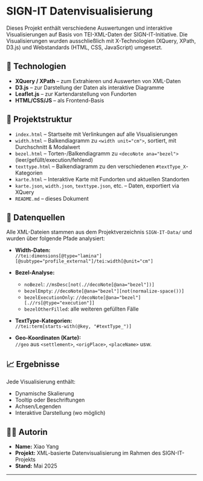 # SIGN-IT Datenvisualisierung

Dieses Projekt enthält verschiedene Auswertungen und interaktive Visualisierungen auf Basis von TEI-XML-Daten der SIGN-IT-Initiative. Die Visualisierungen wurden ausschließlich mit X-Technologien (XQuery, XPath, D3.js) und Webstandards (HTML, CSS, JavaScript) umgesetzt.

## 🔧 Technologien

- **XQuery / XPath** – zum Extrahieren und Auswerten von XML-Daten
- **D3.js** – zur Darstellung der Daten als interaktive Diagramme
- **Leaflet.js** – zur Kartendarstellung von Fundorten
- **HTML/CSS/JS** – als Frontend-Basis

## 📁 Projektstruktur

- `index.html` – Startseite mit Verlinkungen auf alle Visualisierungen
- `width.html` – Balkendiagramm zu `<width unit="cm">`, sortiert, mit Durchschnitt & Modalwert
- `bezel.html` – Torten-/Balkendiagramm zu `<decoNote ana="bezel">` (leer/gefüllt/execution/fehlend)
- `texttype.html` – Balkendiagramm zu den verschiedenen `#textType_X`-Kategorien
- `karte.html` – Interaktive Karte mit Fundorten und aktuellen Standorten
- `karte.json`, `width.json`, `texttype.json`, etc. – Daten, exportiert via XQuery
- `README.md` – dieses Dokument

## 🧪 Datenquellen

Alle XML-Dateien stammen aus dem Projektverzeichnis `SIGN-IT-Data/` und wurden über folgende Pfade analysiert:

- **Width-Daten:**  
  `//tei:dimensions[@type="lamina"][@subtype="profile_external"]/tei:width[@unit="cm"]`

- **Bezel-Analyse:**  
  - `noBezel`: `//msDesc[not(.//decoNote[@ana="bezel"])]`  
  - `bezelEmpty`: `//decoNote[@ana="bezel"][not(normalize-space())]`  
  - `bezelExecutionOnly`: `//decoNote[@ana="bezel"][.//rs[@type="execution"]]`  
  - `bezelOtherFilled`: alle weiteren gefüllten Fälle

- **TextType-Kategorien:**  
  `//tei:term[starts-with(@key, "#textType_")]`

- **Geo-Koordinaten (Karte):**  
  `//geo` aus `<settlement>`, `<origPlace>`, `<placeName>` usw.

## 📈 Ergebnisse

Jede Visualisierung enthält:
- Dynamische Skalierung
- Tooltip oder Beschriftungen
- Achsen/Legenden
- Interaktive Darstellung (wo möglich)

## 👩‍🎓 Autorin

- **Name:** Xiao Yang  
- **Projekt:** XML-basierte Datenvisualisierung im Rahmen des SIGN-IT-Projekts  
- **Stand:** Mai 2025

---

